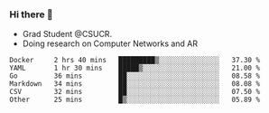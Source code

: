 ### Hi there 👋
- Grad Student @CSUCR. 
- Doing research on Computer Networks and AR
<!--START_SECTION:waka-->

```text
Docker     2 hrs 40 mins   █████████▒░░░░░░░░░░░░░░░   37.30 %
YAML       1 hr 30 mins    █████▒░░░░░░░░░░░░░░░░░░░   21.00 %
Go         36 mins         ██░░░░░░░░░░░░░░░░░░░░░░░   08.58 %
Markdown   34 mins         ██░░░░░░░░░░░░░░░░░░░░░░░   08.08 %
CSV        32 mins         ██░░░░░░░░░░░░░░░░░░░░░░░   07.50 %
Other      25 mins         █▒░░░░░░░░░░░░░░░░░░░░░░░   05.89 %
```

<!--END_SECTION:waka-->
<!--
**jluo117/jluo117** is a ✨ _special_ ✨ repository because its `README.md` (this file) appears on your GitHub profile.

Here are some ideas to get you started:

- 🔭 I’m currently working on ...
- 🌱 I’m currently learning ...
- 👯 I’m looking to collaborate on ...
- 🤔 I’m looking for help with ...
- 💬 Ask me about ...
- 📫 How to reach me: ...
- 😄 Pronouns: ...
- ⚡ Fun fact: ...
-->
